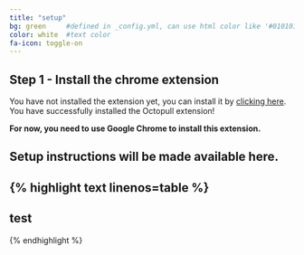 ```yaml
---
title: "setup"
bg: green     #defined in _config.yml, can use html color like '#010101'
color: white  #text color
fa-icon: toggle-on
---
```


## Step 1 - Install the chrome extension

<p class="show-chrome">
	<span class="show-octopull-not-installed">
		You have not installed the extension yet, you can install it by <a href="#" class="btn" onclick="if(chrome) chrome.webstore.install();"><i class="fa fa-download"></i> clicking here</a>.
	</span>
	<span class="show-octopull-installed">
		You have successfully installed the Octopull extension!
	</span>
</p>

<p class="show-not-chrome">
	<b>For now, you need to use Google Chrome to install this extension.</b>
</p>

## Setup instructions will be made available here.

{% highlight text linenos=table %}
---
test
---
{% endhighlight %}